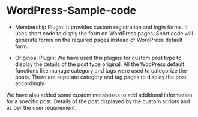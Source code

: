 WordPress-Sample-code
=====================

- Membership Plugin: It provides custom registration and login forms. It uses short code to disply the form on WordPress pages. Short code will generate forms on the required pages instead of WordPress default form.

- Originoal Plugin: We have used this plugins for custom post type to display the details of the post type original. All the WodPress default functions like manage category and tags were used to categorize the posts. There are seperate category and tag pages to display the post accordingly. 

We have also added some custom metaboxes to add additional information for a soecific post. Details of the post displayed by the custom scripts and as per the user requirement.
